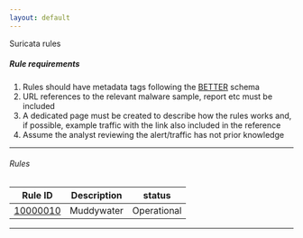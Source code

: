 ```yaml
---
layout: default
---
```


Suricata rules

##### Rule requirements

1.  Rules should have metadata tags following the [BETTER](https://better-schema.readthedocs.io/en/latest/schema.html) schema 
2.  URL references to the relevant malware sample, report etc must be included
3.  A dedicated page must be created to describe how the rules works and, if possible, example traffic with the link also included in the reference
4.  Assume the analyst reviewing the alert/traffic has not prior knowledge

* * *

###### Rules

| Rule ID      | Description       | status       |
| ---- | ---- | ---- |
| [10000010](./apt_rules/10000010.md) | Muddywater | Operational |


* * *

